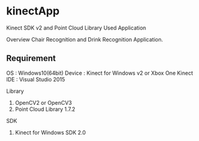 # kinectApp
Kinect SDK v2 and Point Cloud Library Used Application

Overview
Chair Recognition and Drink Recognition Application.

## Requirement
OS : Windows10(64bit)
Device : Kinect for Windows v2 or Xbox One Kinect
IDE : Visual Studio 2015

Library
1. OpenCV2 or OpenCV3 
2. Point Cloud Library 1.7.2

SDK
1. Kinect for Windows SDK 2.0
